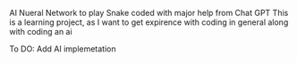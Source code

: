 AI Nueral Network to play Snake coded with major help from Chat GPT
This is a learning project, as I want to get expirence with coding in general along with coding an ai

To DO:
Add AI implemetation

